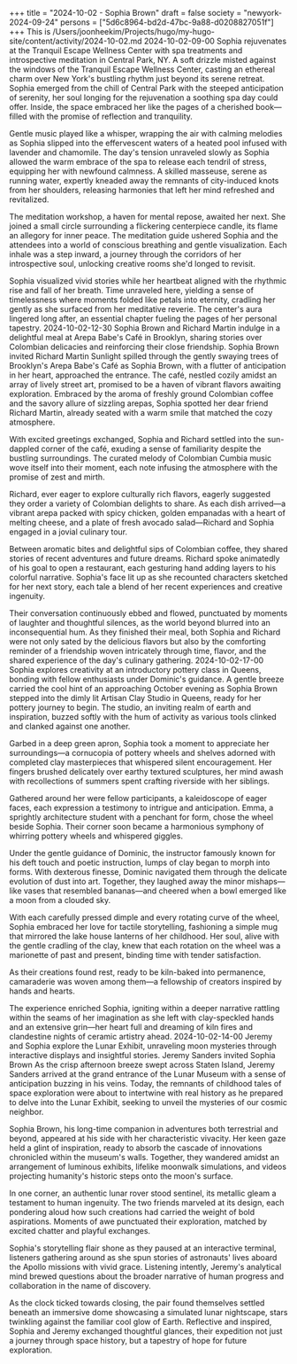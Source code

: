 +++
title = "2024-10-02 - Sophia Brown"
draft = false
society = "newyork-2024-09-24"
persons = ["5d6c8964-bd2d-47bc-9a88-d0208827051f"]
+++
This is /Users/joonheekim/Projects/hugo/my-hugo-site/content/activity/2024-10-02.md
2024-10-02-09-00
Sophia rejuvenates at the Tranquil Escape Wellness Center with spa treatments and introspective meditation in Central Park, NY.
A soft drizzle misted against the windows of the Tranquil Escape Wellness Center, casting an ethereal charm over New York's bustling rhythm just beyond its serene retreat. Sophia emerged from the chill of Central Park with the steeped anticipation of serenity, her soul longing for the rejuvenation a soothing spa day could offer. Inside, the space embraced her like the pages of a cherished book—filled with the promise of reflection and tranquility.

Gentle music played like a whisper, wrapping the air with calming melodies as Sophia slipped into the effervescent waters of a heated pool infused with lavender and chamomile. The day's tension unraveled slowly as Sophia allowed the warm embrace of the spa to release each tendril of stress, equipping her with newfound calmness. A skilled masseuse, serene as running water, expertly kneaded away the remnants of city-induced knots from her shoulders, releasing harmonies that left her mind refreshed and revitalized.

The meditation workshop, a haven for mental repose, awaited her next. She joined a small circle surrounding a flickering centerpiece candle, its flame an allegory for inner peace. The meditation guide ushered Sophia and the attendees into a world of conscious breathing and gentle visualization. Each inhale was a step inward, a journey through the corridors of her introspective soul, unlocking creative rooms she'd longed to revisit.

Sophia visualized vivid stories while her heartbeat aligned with the rhythmic rise and fall of her breath. Time unraveled here, yielding a sense of timelessness where moments folded like petals into eternity, cradling her gently as she surfaced from her meditative reverie. The center's aura lingered long after, an essential chapter fueling the pages of her personal tapestry.
2024-10-02-12-30
Sophia Brown and Richard Martin indulge in a delightful meal at Arepa Babe's Café in Brooklyn, sharing stories over Colombian delicacies and reinforcing their close friendship.
Sophia Brown invited Richard Martin
Sunlight spilled through the gently swaying trees of Brooklyn's Arepa Babe's Café as Sophia Brown, with a flutter of anticipation in her heart, approached the entrance. The café, nestled cozily amidst an array of lively street art, promised to be a haven of vibrant flavors awaiting exploration. Embraced by the aroma of freshly ground Colombian coffee and the savory allure of sizzling arepas, Sophia spotted her dear friend Richard Martin, already seated with a warm smile that matched the cozy atmosphere.

With excited greetings exchanged, Sophia and Richard settled into the sun-dappled corner of the café, exuding a sense of familiarity despite the bustling surroundings. The curated melody of Colombian Cumbia music wove itself into their moment, each note infusing the atmosphere with the promise of zest and mirth.

Richard, ever eager to explore culturally rich flavors, eagerly suggested they order a variety of Colombian delights to share. As each dish arrived—a vibrant arepa packed with spicy chicken, golden empanadas with a heart of melting cheese, and a plate of fresh avocado salad—Richard and Sophia engaged in a jovial culinary tour. 

Between aromatic bites and delightful sips of Colombian coffee, they shared stories of recent adventures and future dreams. Richard spoke animatedly of his goal to open a restaurant, each gesturing hand adding layers to his colorful narrative. Sophia's face lit up as she recounted characters sketched for her next story, each tale a blend of her recent experiences and creative ingenuity.

Their conversation continuously ebbed and flowed, punctuated by moments of laughter and thoughtful silences, as the world beyond blurred into an inconsequential hum. As they finished their meal, both Sophia and Richard were not only sated by the delicious flavors but also by the comforting reminder of a friendship woven intricately through time, flavor, and the shared experience of the day's culinary gathering.
2024-10-02-17-00
Sophia explores creativity at an introductory pottery class in Queens, bonding with fellow enthusiasts under Dominic's guidance.
A gentle breeze carried the cool hint of an approaching October evening as Sophia Brown stepped into the dimly lit Artisan Clay Studio in Queens, ready for her pottery journey to begin. The studio, an inviting realm of earth and inspiration, buzzed softly with the hum of activity as various tools clinked and clanked against one another.

Garbed in a deep green apron, Sophia took a moment to appreciate her surroundings—a cornucopia of pottery wheels and shelves adorned with completed clay masterpieces that whispered silent encouragement. Her fingers brushed delicately over earthy textured sculptures, her mind awash with recollections of summers spent crafting riverside with her siblings.

Gathered around her were fellow participants, a kaleidoscope of eager faces, each expression a testimony to intrigue and anticipation. Emma, a sprightly architecture student with a penchant for form, chose the wheel beside Sophia. Their corner soon became a harmonious symphony of whirring pottery wheels and whispered giggles.

Under the gentle guidance of Dominic, the instructor famously known for his deft touch and poetic instruction, lumps of clay began to morph into forms. With dexterous finesse, Dominic navigated them through the delicate evolution of dust into art. Together, they laughed away the minor mishaps—like vases that resembled bananas—and cheered when a bowl emerged like a moon from a clouded sky.

With each carefully pressed dimple and every rotating curve of the wheel, Sophia embraced her love for tactile storytelling, fashioning a simple mug that mirrored the lake house lanterns of her childhood. Her soul, alive with the gentle cradling of the clay, knew that each rotation on the wheel was a marionette of past and present, binding time with tender satisfaction.

As their creations found rest, ready to be kiln-baked into permanence, camaraderie was woven among them—a fellowship of creators inspired by hands and hearts.

The experience enriched Sophia, igniting within a deeper narrative rattling within the seams of her imagination as she left with clay-speckled hands and an extensive grin—her heart full and dreaming of kiln fires and clandestine nights of ceramic artistry ahead.
2024-10-02-14-00
Jeremy and Sophia explore the Lunar Exhibit, unraveling moon mysteries through interactive displays and insightful stories.
Jeremy Sanders invited Sophia Brown
As the crisp afternoon breeze swept across Staten Island, Jeremy Sanders arrived at the grand entrance of the Lunar Museum with a sense of anticipation buzzing in his veins. Today, the remnants of childhood tales of space exploration were about to intertwine with real history as he prepared to delve into the Lunar Exhibit, seeking to unveil the mysteries of our cosmic neighbor.

Sophia Brown, his long-time companion in adventures both terrestrial and beyond, appeared at his side with her characteristic vivacity. Her keen gaze held a glint of inspiration, ready to absorb the cascade of innovations chronicled within the museum's walls. Together, they wandered amidst an arrangement of luminous exhibits, lifelike moonwalk simulations, and videos projecting humanity's historic steps onto the moon's surface.

In one corner, an authentic lunar rover stood sentinel, its metallic gleam a testament to human ingenuity. The two friends marveled at its design, each pondering aloud how such creations had carried the weight of bold aspirations. Moments of awe punctuated their exploration, matched by excited chatter and playful exchanges.

Sophia's storytelling flair shone as they paused at an interactive terminal, listeners gathering around as she spun stories of astronauts' lives aboard the Apollo missions with vivid grace. Listening intently, Jeremy's analytical mind brewed questions about the broader narrative of human progress and collaboration in the name of discovery.

As the clock ticked towards closing, the pair found themselves settled beneath an immersive dome showcasing a simulated lunar nightscape, stars twinkling against the familiar cool glow of Earth. Reflective and inspired, Sophia and Jeremy exchanged thoughtful glances, their expedition not just a journey through space history, but a tapestry of hope for future exploration.
